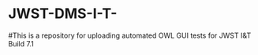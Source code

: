 # JWST-DMS-I-T-
#This is a repository for uploading automated OWL GUI tests for JWST I&T Build 7.1 
